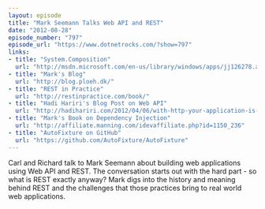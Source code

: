 ```yaml
---
layout: episode
title: "Mark Seemann Talks Web API and REST"
date: "2012-08-28"
episode_number: "797"
episode_url: "https://www.dotnetrocks.com/?show=797"
links:
- title: "System.Composition"
  url: "http://msdn.microsoft.com/en-us/library/windows/apps/jj126278.aspx"
- title: "Mark's Blog"
  url: "http://blog.ploeh.dk/"
- title: "REST in Practice"
  url: "http://restinpractice.com/book/"
- title: "Hadi Hariri's Blog Post on Web API"
  url: "http://hadihariri.com/2012/04/06/with-http-your-application-is-your-api/"
- title: "Mark's Book on Dependency Injection"
  url: "http://affiliate.manning.com/idevaffiliate.php?id=1150_236"
- title: "AutoFixture on GitHub"
  url: "https://github.com/AutoFixture/AutoFixture"
---
```


Carl and Richard talk to Mark Seemann about building web applications using Web API and REST. The conversation starts out with the hard part - so what is REST exactly anyway? Mark digs into the history and meaning behind REST and the challenges that those practices bring to real world web applications.
